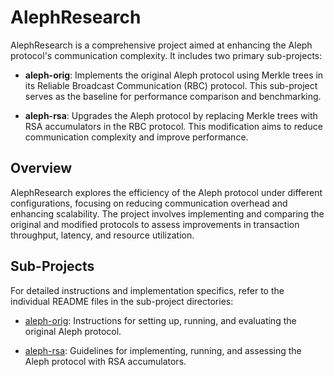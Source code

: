 # AlephResearch

AlephResearch is a comprehensive project aimed at enhancing the Aleph protocol's communication complexity. It includes two primary sub-projects:

- **aleph-orig**: Implements the original Aleph protocol using Merkle trees in its Reliable Broadcast Communication (RBC) protocol. This sub-project serves as the baseline for performance comparison and benchmarking.

- **aleph-rsa**: Upgrades the Aleph protocol by replacing Merkle trees with RSA accumulators in the RBC protocol. This modification aims to reduce communication complexity and improve performance.

## Overview

AlephResearch explores the efficiency of the Aleph protocol under different configurations, focusing on reducing communication overhead and enhancing scalability. The project involves implementing and comparing the original and modified protocols to assess improvements in transaction throughput, latency, and resource utilization.

## Sub-Projects

For detailed instructions and implementation specifics, refer to the individual README files in the sub-project directories:

- [aleph-orig](./aleph-orig/README.md): Instructions for setting up, running, and evaluating the original Aleph protocol.

- [aleph-rsa](./aleph-rsa/README.md): Guidelines for implementing, running, and assessing the Aleph protocol with RSA accumulators.


  
